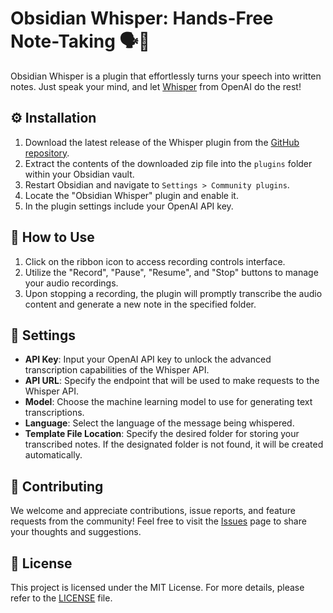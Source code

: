 # Obsidian Whisper: Hands-Free Note-Taking 🗣️📝

Obsidian Whisper is a plugin that effortlessly turns your speech into written notes. Just speak your mind, and let  [Whisper](https://openai.com/research/whisper) from OpenAI do the rest!

## ⚙️ Installation

1. Download the latest release of the Whisper plugin from the [GitHub repository](https://github.com/nikdanilov/whisper-obsidian-plugin/releases).
2. Extract the contents of the downloaded zip file into the `plugins` folder within your Obsidian vault.
3. Restart Obsidian and navigate to `Settings > Community plugins`.
4. Locate the "Obsidian Whisper" plugin and enable it.
5. In the plugin settings include your OpenAI API key.

## 🎯 How to Use

1. Click on the ribbon icon to access recording controls interface.
2. Utilize the "Record", "Pause", "Resume", and "Stop" buttons to manage your audio recordings.
3. Upon stopping a recording, the plugin will promptly transcribe the audio content and generate a new note in the specified folder.

## 🔧 Settings

- **API Key**: Input your OpenAI API key to unlock the advanced transcription capabilities of the Whisper API.
- **API URL**: Specify the endpoint that will be used to make requests to the Whisper API.
- **Model**: Choose the machine learning model to use for generating text transcriptions.
- **Language**: Select the language of the message being whispered.
- **Template File Location**: Specify the desired folder for storing your transcribed notes. If the designated folder is not found, it will be created automatically.

## 🤝 Contributing

We welcome and appreciate contributions, issue reports, and feature requests from the community! Feel free to visit the [Issues](https://github.com/nikdanilov/whisper-obsidian-plugin/issues) page to share your thoughts and suggestions.

## 📜 License

This project is licensed under the MIT License. For more details, please refer to the [LICENSE](https://github.com/nikdanilov/whisper-obsidian-plugin/blob/main/LICENSE) file.
